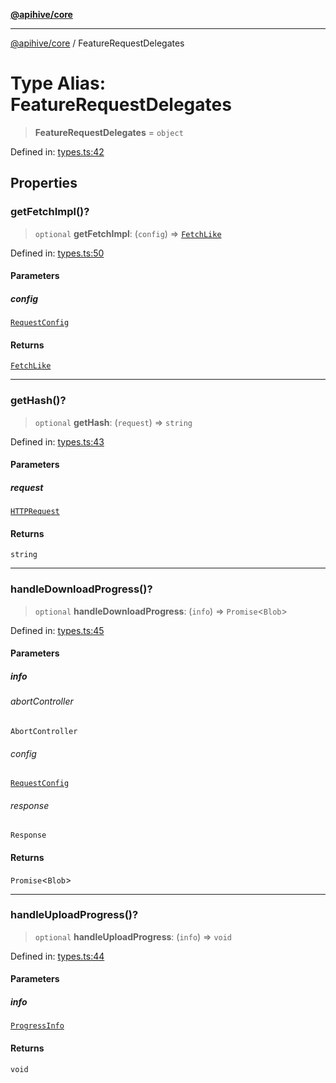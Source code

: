 [**@apihive/core**](../README.md)

***

[@apihive/core](../globals.md) / FeatureRequestDelegates

# Type Alias: FeatureRequestDelegates

> **FeatureRequestDelegates** = `object`

Defined in: [types.ts:42](https://github.com/cleverplatypus/apihive-core/blob/41e3c1cea55590dc03062ff0c7aaa365f3b52362/src/types.ts#L42)

## Properties

### getFetchImpl()?

> `optional` **getFetchImpl**: (`config`) => [`FetchLike`](FetchLike.md)

Defined in: [types.ts:50](https://github.com/cleverplatypus/apihive-core/blob/41e3c1cea55590dc03062ff0c7aaa365f3b52362/src/types.ts#L50)

#### Parameters

##### config

[`RequestConfig`](RequestConfig.md)

#### Returns

[`FetchLike`](FetchLike.md)

***

### getHash()?

> `optional` **getHash**: (`request`) => `string`

Defined in: [types.ts:43](https://github.com/cleverplatypus/apihive-core/blob/41e3c1cea55590dc03062ff0c7aaa365f3b52362/src/types.ts#L43)

#### Parameters

##### request

[`HTTPRequest`](../classes/HTTPRequest.md)

#### Returns

`string`

***

### handleDownloadProgress()?

> `optional` **handleDownloadProgress**: (`info`) => `Promise`\<`Blob`\>

Defined in: [types.ts:45](https://github.com/cleverplatypus/apihive-core/blob/41e3c1cea55590dc03062ff0c7aaa365f3b52362/src/types.ts#L45)

#### Parameters

##### info

###### abortController

`AbortController`

###### config

[`RequestConfig`](RequestConfig.md)

###### response

`Response`

#### Returns

`Promise`\<`Blob`\>

***

### handleUploadProgress()?

> `optional` **handleUploadProgress**: (`info`) => `void`

Defined in: [types.ts:44](https://github.com/cleverplatypus/apihive-core/blob/41e3c1cea55590dc03062ff0c7aaa365f3b52362/src/types.ts#L44)

#### Parameters

##### info

[`ProgressInfo`](ProgressInfo.md)

#### Returns

`void`
